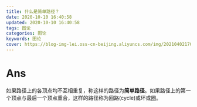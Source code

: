 ```yaml
---
title: 什么是简单路径？
date: 2020-10-10 16:40:58
updated: 2020-10-10 16:40:58
tags: 图论
categories: 图论
keywords: 图论
cover: https://blog-img-lei.oss-cn-beijing.aliyuncs.com/img/20210402170843.png
--- 
```


# Ans
如果路径上的各顶点均不互相重复，称这样的路径为**简单路径**。如果路径上的第一个顶点与最后一个顶点重合，这样的路径称为回路(cycle)或环或圈。
